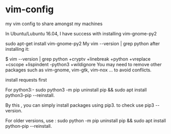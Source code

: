 # vim-config
my vim config to share amongst my machines

In Ubuntu/Lubuntu 16.04, I have success with installing vim-gnome-py2

sudo apt-get install vim-gnome-py2
My vim --version | grep python after installing it:

$ vim --version | grep python
+cryptv          +linebreak       +python          +vreplace
+cscope          +lispindent      -python3         +wildignore
You may need to remove other packages such as vim-gnome, vim-gtk, vim-nox ... to avoid conflicts.

install requests first

For python3:-  sudo python3 -m pip uninstall pip && sudo apt install python3-pip --reinstall.

By this , you can simply install packages using pip3. to check use pip3 --version.

For older versions, use : sudo python -m pip uninstall pip && sudo apt install python-pip --reinstall.
